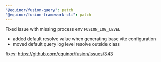 ```yaml
---
"@equinor/fusion-query": patch
"@equinor/fusion-framework-cli": patch
---
```


Fixed issue with missing process env `FUSION_LOG_LEVEL`

- added default resolve value when generating base vite configuration
- moved default query log level resolve outside class

fixes: https://github.com/equinor/fusion/issues/343
